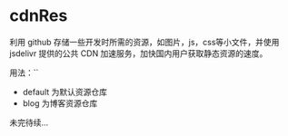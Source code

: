 # cdnRes
利用 github 存储一些开发时所需的资源，如图片，js，css等小文件，并使用 jsdelivr 提供的公共 CDN 加速服务，加快国内用户获取静态资源的速度。

用法：``

* default 为默认资源仓库
* blog 为博客资源仓库



未完待续...